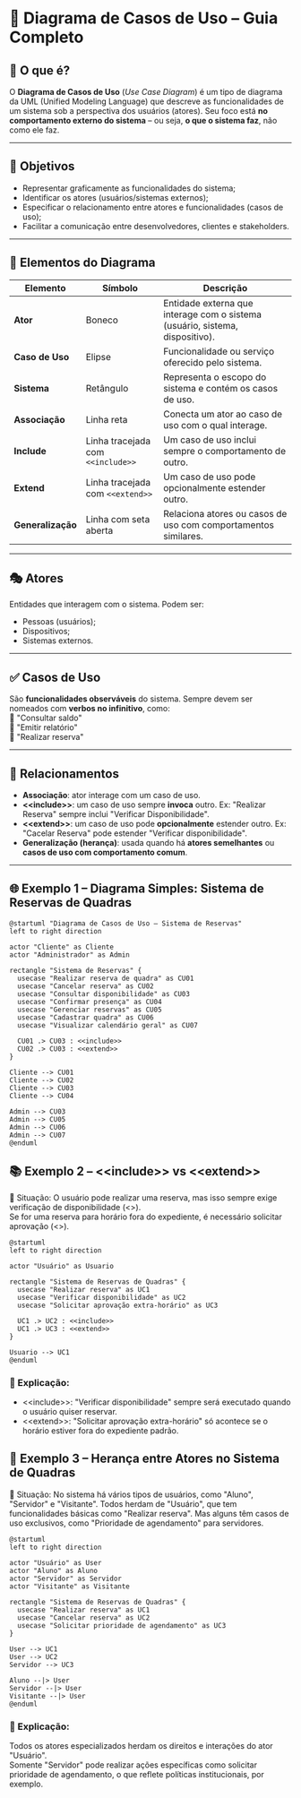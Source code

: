 # 📘 Diagrama de Casos de Uso – Guia Completo

## 📌 O que é?

O **Diagrama de Casos de Uso** (*Use Case Diagram*) é um tipo de diagrama da UML (Unified Modeling Language) que descreve as funcionalidades de um sistema sob a perspectiva dos usuários (atores). Seu foco está **no comportamento externo do sistema** – ou seja, **o que o sistema faz**, não como ele faz.

---

## 🎯 Objetivos

- Representar graficamente as funcionalidades do sistema;
- Identificar os atores (usuários/sistemas externos);
- Especificar o relacionamento entre atores e funcionalidades (casos de uso);
- Facilitar a comunicação entre desenvolvedores, clientes e stakeholders.

---

## 🧩 Elementos do Diagrama

| Elemento         | Símbolo     | Descrição                                                                 |
|------------------|-------------|---------------------------------------------------------------------------|
| **Ator**         | Boneco      | Entidade externa que interage com o sistema (usuário, sistema, dispositivo).      |
| **Caso de Uso**  | Elipse      | Funcionalidade ou serviço oferecido pelo sistema.                         |
| **Sistema**      | Retângulo   | Representa o escopo do sistema e contém os casos de uso.                 |
| **Associação**   | Linha reta  | Conecta um ator ao caso de uso com o qual interage.                      |
| **Include**      | Linha tracejada com `<<include>>` | Um caso de uso inclui sempre o comportamento de outro.     |
| **Extend**       | Linha tracejada com `<<extend>>`  | Um caso de uso pode opcionalmente estender outro.     |
| **Generalização**| Linha com seta aberta | Relaciona atores ou casos de uso com comportamentos similares. |

---

## 🎭 Atores

Entidades que interagem com o sistema. Podem ser:
- Pessoas (usuários);
- Dispositivos;
- Sistemas externos.

---

## ✅ Casos de Uso

São **funcionalidades observáveis** do sistema. Sempre devem ser nomeados com **verbos no infinitivo**, como:  
🔹 "Consultar saldo"  
🔹 "Emitir relatório"  
🔹 "Realizar reserva"  

---

## 🔗 Relacionamentos

- **Associação**: ator interage com um caso de uso.
- **\<\<include\>\>**: um caso de uso sempre **invoca** outro. Ex: "Realizar Reserva" sempre inclui "Verificar Disponibilidade".
- **\<\<extend\>\>**: um caso de uso pode **opcionalmente** estender outro. Ex: "Cacelar Reserva" pode estender "Verificar disponibilidade".
- **Generalização (herança)**: usada quando há **atores semelhantes** ou **casos de uso com comportamento comum**.

---

## 🌐 Exemplo 1 – Diagrama Simples: Sistema de Reservas de Quadras

```plantuml
@startuml "Diagrama de Casos de Uso – Sistema de Reservas"
left to right direction

actor "Cliente" as Cliente
actor "Administrador" as Admin

rectangle "Sistema de Reservas" {
  usecase "Realizar reserva de quadra" as CU01
  usecase "Cancelar reserva" as CU02
  usecase "Consultar disponibilidade" as CU03
  usecase "Confirmar presença" as CU04
  usecase "Gerenciar reservas" as CU05
  usecase "Cadastrar quadra" as CU06
  usecase "Visualizar calendário geral" as CU07

  CU01 .> CU03 : <<include>>
  CU02 .> CU03 : <<extend>>
}

Cliente --> CU01
Cliente --> CU02
Cliente --> CU03
Cliente --> CU04

Admin --> CU03
Admin --> CU05
Admin --> CU06
Admin --> CU07
@enduml
```

## 📚 Exemplo 2 – \<\<include\>\> vs \<\<extend\>\>
📌 Situação:
O usuário pode realizar uma reserva, mas isso sempre exige verificação de disponibilidade (<<include>>).  
Se for uma reserva para horário fora do expediente, é necessário solicitar aprovação (<<extend>>).  

```plantuml
@startuml
left to right direction

actor "Usuário" as Usuario

rectangle "Sistema de Reservas de Quadras" {
  usecase "Realizar reserva" as UC1
  usecase "Verificar disponibilidade" as UC2
  usecase "Solicitar aprovação extra-horário" as UC3

  UC1 .> UC2 : <<include>>
  UC1 .> UC3 : <<extend>>
}

Usuario --> UC1
@enduml

```

### 🧠 Explicação:
  - \<\<include\>\>: "Verificar disponibilidade" sempre será executado quando o usuário quiser reservar.  
  - \<\<extend\>\>: "Solicitar aprovação extra-horário" só acontece se o horário estiver fora do expediente padrão.

## 🧬 Exemplo 3 – Herança entre Atores no Sistema de Quadras
📌 Situação:
No sistema há vários tipos de usuários, como "Aluno", "Servidor" e "Visitante". Todos herdam de "Usuário", que tem funcionalidades básicas como "Realizar reserva".
Mas alguns têm casos de uso exclusivos, como "Prioridade de agendamento" para servidores.

```plantuml
@startuml
left to right direction

actor "Usuário" as User
actor "Aluno" as Aluno
actor "Servidor" as Servidor
actor "Visitante" as Visitante

rectangle "Sistema de Reservas de Quadras" {
  usecase "Realizar reserva" as UC1
  usecase "Cancelar reserva" as UC2
  usecase "Solicitar prioridade de agendamento" as UC3
}

User --> UC1
User --> UC2
Servidor --> UC3

Aluno --|> User
Servidor --|> User
Visitante --|> User
@enduml

```
### 🧠 Explicação:
Todos os atores especializados herdam os direitos e interações do ator "Usuário".  
Somente "Servidor" pode realizar ações específicas como solicitar prioridade de agendamento, o que reflete políticas institucionais, por exemplo.  



